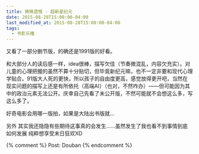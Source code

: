 ```yaml
---
title: 微微遗憾 - 超新星纪元
date: 2015-08-28T15:00:00-04:00
last_modified_at: 2015-08-28T15:00:00-04:00
tags:
  - 书影乐播
---
```


又看了一部分删节版，的确还是1991版的好看。

<!--more-->

和大部分人的读后感一样，idea很棒，描写欠佳（节奏微混乱，内容欠充实）。对儿童的心理把握的虽然不算十分贴切，但毕竟新纪元嘛，也不一定非要和现代心理学贴合。91版大人死的更快，所以孩子的自由度更高，感觉放得更开吧，当然在现实问题的描写上还是有所依托（高端AI）（也对，不然咋办）——但可能因为其中的政治元素无法公开。庆幸自己先看了未公开版，不然可能就不会想这么多，写这么多了。

好奇电影会用哪一版拍，如果是大陆出书版就…

另外 其实我还隐隐有些期待这事真的会发生……虽然发生了我也看不到事情到底如何发展 纯粹想享受末日狂欢XD

{% comment %}
Post: Douban
{% endcomment %}

